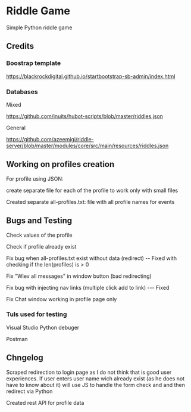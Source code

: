 # Riddle Game

Simple Python riddle game

## Credits

### Boostrap template

https://blackrockdigital.github.io/startbootstrap-sb-admin/index.html

### Databases

Mixed

https://github.com/inuits/hubot-scripts/blob/master/riddles.json

General

https://github.com/azeemigi/riddle-server/blob/master/modules/core/src/main/resources/riddles.json

## Working on profiles creation

For profile using JSON:

create separate file for each of the profile to work only with small files

Created separate all-profiles.txt:
file with all profile names for events

## Bugs and Testing

Check values of the profile

Check if profile already exist

Fix bug when all-profiles.txt exist without data (redirect) --  Fixed with checking if the len(profiles) is > 0

Fix "Wiev all messages" in window button (bad redirecting)

Fix bug with injecting nav links (multiple click add to link) --- Fixed

Fix Chat window working in profile page only

### Tuls used for testing

Visual Studio Python debuger

Postman


## Chngelog

Scraped redirection to login page as I do not think that is good user experiences.
If user enters user name wich already exist (as he does not have to know about it)
will use JS to handle the form check and and then redirect via Python

Created rest API for profile data